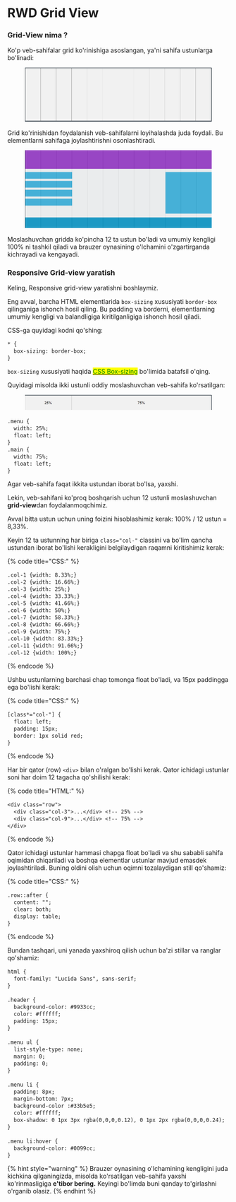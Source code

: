 # RWD Grid View

### Grid-View nima ?

Ko'p veb-sahifalar grid ko'rinishiga asoslangan, ya'ni sahifa ustunlarga bo'linadi:

<figure><img src="../.gitbook/assets/image (373).png" alt=""><figcaption></figcaption></figure>

Grid ko'rinishidan foydalanish veb-sahifalarni loyihalashda juda foydali. Bu elementlarni sahifaga joylashtirishni osonlashtiradi.

<figure><img src="../.gitbook/assets/image (413).png" alt=""><figcaption></figcaption></figure>

Moslashuvchan gridda ko'pincha 12 ta ustun bo'ladi va umumiy kengligi 100% ni tashkil qiladi va brauzer oynasining o'lchamini o'zgartirganda kichrayadi va kengayadi.

### Responsive Grid-view yaratish

Keling, Responsive grid-view yaratishni boshlaymiz.

Eng avval, barcha HTML elementlarida `box-sizing` xususiyati `border-box` qilinganiga ishonch hosil qiling. Bu padding va borderni, elementlarning umumiy kengligi va balandligiga kiritilganligiga ishonch hosil qiladi.

CSS-ga quyidagi kodni qo'shing:

```
* {
  box-sizing: border-box;
}
```

`box-sizing` xususiyati haqida [<mark style="color:green;">CSS Box-sizing</mark>](../css/yuqori-darajali-css/css-box-sizing.md) bo'limida batafsil o'qing.

Quyidagi misolda ikki ustunli oddiy moslashuvchan veb-sahifa ko'rsatilgan:

<figure><img src="../.gitbook/assets/image (394).png" alt=""><figcaption></figcaption></figure>

```
.menu {
  width: 25%;
  float: left;
}
.main {
  width: 75%;
  float: left;
}
```

Agar veb-sahifa faqat ikkita ustundan iborat bo'lsa, yaxshi.

Lekin, veb-sahifani ko'proq boshqarish uchun 12 ustunli moslashuvchan **grid-view**dan foydalanmoqchimiz.

Avval bitta ustun uchun uning foizini hisoblashimiz kerak: 100% / 12 ustun = 8,33%.

Keyin 12 ta ustunning har biriga `class="col-"` classini va bo'lim qancha ustundan iborat bo'lishi kerakligini belgilaydigan raqamni kiritishimiz kerak:

{% code title="CSS:" %}
```
.col-1 {width: 8.33%;}
.col-2 {width: 16.66%;}
.col-3 {width: 25%;}
.col-4 {width: 33.33%;}
.col-5 {width: 41.66%;}
.col-6 {width: 50%;}
.col-7 {width: 58.33%;}
.col-8 {width: 66.66%;}
.col-9 {width: 75%;}
.col-10 {width: 83.33%;}
.col-11 {width: 91.66%;}
.col-12 {width: 100%;}
```
{% endcode %}

&#x20;Ushbu ustunlarning barchasi chap tomonga float bo'ladi, va 15px paddingga ega bo'lishi kerak:

{% code title="CSS:" %}
```
[class*="col-"] {
  float: left;
  padding: 15px;
  border: 1px solid red;
}
```
{% endcode %}

Har bir qator (row)  `<div>` bilan o'ralgan bo'lishi kerak. Qator ichidagi ustunlar soni har doim 12 tagacha qo'shilishi kerak:

{% code title="HTML:" %}
```
<div class="row">
  <div class="col-3">...</div> <!-- 25% -->
  <div class="col-9">...</div> <!-- 75% -->
</div>
```
{% endcode %}

Qator ichidagi ustunlar hammasi chapga float bo'ladi va shu sababli sahifa oqimidan chiqariladi va boshqa elementlar ustunlar mavjud emasdek joylashtiriladi. Buning oldini olish uchun oqimni tozalaydigan still qo'shamiz:

{% code title="CSS:" %}
```
.row::after {
  content: "";
  clear: both;
  display: table;
}
```
{% endcode %}

Bundan tashqari, uni yanada yaxshiroq qilish uchun ba'zi stillar va ranglar qo'shamiz:

```
html {
  font-family: "Lucida Sans", sans-serif;
}

.header {
  background-color: #9933cc;
  color: #ffffff;
  padding: 15px;
}

.menu ul {
  list-style-type: none;
  margin: 0;
  padding: 0;
}

.menu li {
  padding: 8px;
  margin-bottom: 7px;
  background-color :#33b5e5;
  color: #ffffff;
  box-shadow: 0 1px 3px rgba(0,0,0,0.12), 0 1px 2px rgba(0,0,0,0.24);
}

.menu li:hover {
  background-color: #0099cc;
}
```

{% hint style="warning" %}
Brauzer oynasining o'lchamining kengligini juda kichkina qilganingizda, misolda ko'rsatilgan veb-sahifa yaxshi ko'rinmasligiga **e'tibor bering.** Keyingi bo'limda buni qanday to'girlashni o'rganib olasiz.
{% endhint %}
